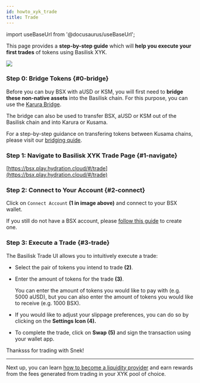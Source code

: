 ```yaml
---
id: howto_xyk_trade
title: Trade
---
```


import useBaseUrl from '@docusaurus/useBaseUrl';

This page provides a **step-by-step guide** which will **help you execute your first trades** of tokens using Basilisk XYK.

<div style={{textAlign: 'center'}}>
  <img src={useBaseUrl('/img/howto_xyk/trade-screen.jpg')} />
</div>


### Step 0: Bridge Tokens {#0-bridge}
Before you can buy BSX with aUSD or KSM, you will first need to **bridge these non-native assets** into the Basilisk chain. For this purpose, you can use the [Karura Bridge](https://apps.karura.network/bridge).

The bridge can also be used to transfer BSX, aUSD or KSM out of the Basilisk chain and into Karura or Kusama.

For a step-by-step guidance on transfering tokens between Kusama chains, please visit our [bridging quide](/howto_bridge).

### Step 1: Navigate to Basilisk XYK Trade Page {#1-navigate}

[https://bsx.play.hydration.cloud/#/trade](https://bsx.play.hydration.cloud/#/trade)

### Step 2: Connect to Your Account {#2-connect}

Click on `Connect Account` **(1 in image above)** and connect to your BSX wallet. 

If you still do not have a BSX account, please [follow this guide](https://docs.bsx.fi/create_account) to create one.

### Step 3: Execute a Trade {#3-trade}

The Basilisk Trade UI allows you to intuitively execute a trade:

- Select the pair of tokens you intend to trade **(2)**.
- Enter the amount of tokens for the trade **(3)**.
    
    You can enter the amount of tokens you would like to pay with (e.g. 5000 aUSD), but you can also enter the amount of tokens you would like to receive (e.g. 1000 BSX).
    
- If you would like to adjust your slippage preferences, you can do so by clicking on the **Settings Icon (4).**
- To complete the trade, click on **Swap** **(5)** and sign the transaction using your wallet app.

Thanksss for trading with Snek!

---

Next up, you can learn [how to become a liquidity provider](/howto_xyk_provide_liquidity) and earn rewards from the fees generated from trading in your XYK pool of choice.
